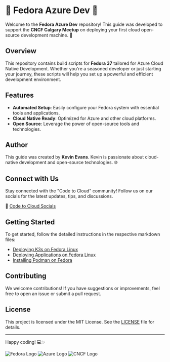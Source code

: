 # 🌟 Fedora Azure Dev 🌟

Welcome to the **Fedora Azure Dev** repository! This guide was developed to support the **CNCF Calgary Meetup** on deploying your first cloud open-source development machine. 🚀

## Overview

This repository contains build scripts for **Fedora 37** tailored for Azure Cloud Native Development. Whether you're a seasoned developer or just starting your journey, these scripts will help you set up a powerful and efficient development environment.

## Features

- **Automated Setup**: Easily configure your Fedora system with essential tools and applications.
- **Cloud Native Ready**: Optimized for Azure and other cloud platforms.
- **Open Source**: Leverage the power of open-source tools and technologies.

## Author

This guide was created by **Kevin Evans**. Kevin is passionate about cloud-native development and open-source technologies. 🌐

## Connect with Us

Stay connected with the "Code to Cloud" community! Follow us on our socials for the latest updates, tips, and discussions.

🔗 [Code to Cloud Socials](https://connect.codetocloud.io)

## Getting Started

To get started, follow the detailed instructions in the respective markdown files:

- [Deploying K3s on Fedora Linux](3_container_development/k3s_deploymet.md)
- [Deploying Applications on Fedora Linux](2_deploy_apps/deploy_apps.md)
- [Installing Podman on Fedora](3_container_development/podman_deployment.md)

## Contributing

We welcome contributions! If you have suggestions or improvements, feel free to open an issue or submit a pull request.

## License

This project is licensed under the MIT License. See the [LICENSE](LICENSE) file for details.

---

Happy coding! 💻✨

![Fedora Logo](https://upload.wikimedia.org/wikipedia/commons/3/3f/Fedora_logo.svg)
![Azure Logo](https://upload.wikimedia.org/wikipedia/commons/a/a8/Microsoft_Azure_Logo.svg)
![CNCF Logo](https://www.cncf.io/wp-content/uploads/2022/07/cncf-color-bg.svg)